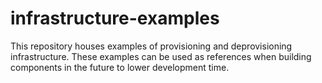# infrastructure-examples
This repository houses examples of provisioning and deprovisioning infrastructure. These examples can be used as references when building components in the future to lower development time.